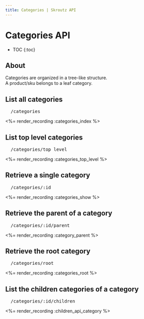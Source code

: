 ```yaml
---
title: Categories | Skroutz API
---
```


# Categories API

* TOC
{:toc}

## About

Categories are organized in a tree-like structure.  
A product/sku belongs to a leaf category.

## List all categories

<pre class="terminal">
  /categories
</pre>

<%= render_recording :categories_index %>

## List top level categories

<pre class="terminal">
  /categories/top_level
</pre>

<%= render_recording :categories_top_level %>

## Retrieve a single category

<pre class="terminal">
  /categories/:id
</pre>

<%= render_recording :categories_show %>

## Retrieve the parent of a category

<pre class="terminal">
  /categories/:id/parent
</pre>

<%= render_recording :category_parent %>

## Retrieve the root category

<pre class="terminal">
  /categories/root
</pre>

<%= render_recording :categories_root %>

## List the children categories of a category

<pre class="terminal">
  /categories/:id/children
</pre>

<%= render_recording :children_api_category %>
